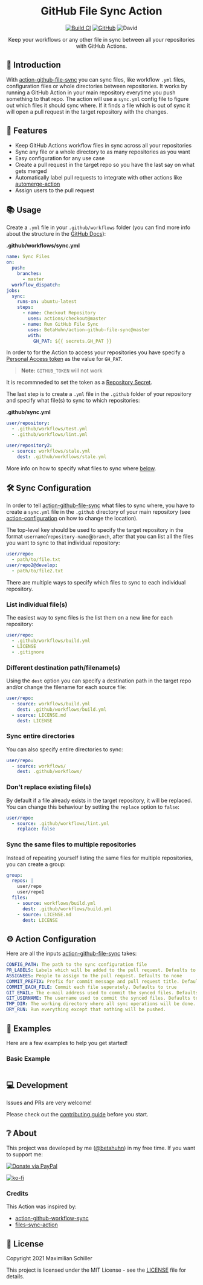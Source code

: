 <div align="center">
  
# GitHub File Sync Action

[![Build CI](https://github.com/BetaHuhn/action-github-file-sync/workflows/Test%20CI/badge.svg)](https://github.com/BetaHuhn/action-github-file-sync/actions?query=workflow%3A%22Test+CI%22) [![GitHub](https://img.shields.io/github/license/mashape/apistatus.svg)](https://github.com/BetaHuhn/action-github-file-sync/blob/master/LICENSE) ![David](https://img.shields.io/david/betahuhn/action-github-file-sync)

Keep your workflows or any other file in sync between all your repositories with GitHub Actions.

</div>

## 👋 Introduction

With [action-github-file-sync](https://github.com/BetaHuhn/action-github-file-sync) you can sync files, like workflow `.yml` files, configuration files or whole directories between repositories. It works by running a GitHub Action in your main repository everytime you push something to that repo. The action will use a `sync.yml` config file to figure out which files it should sync where. If it finds a file which is out of sync it will open a pull request in the target repository with the changes.

## 🚀 Features

- Keep GitHub Actions workflow files in sync across all your repositories
- Sync any file or a whole directory to as many repositories as you want
- Easy configuration for any use case
- Create a pull request in the target repo so you have the last say on what gets merged
- Automatically label pull requests to integrate with other actions like [automerge-action](https://github.com/pascalgn/automerge-action)
- Assign users to the pull request

## 📚 Usage

Create a `.yml` file in your `.github/workflows` folder (you can find more info about the structure in the [GitHub Docs](https://docs.github.com/en/free-pro-team@latest/actions/reference/workflow-syntax-for-github-actions)):

**.github/workflows/sync.yml**

```yml
name: Sync Files
on:
  push:
    branches:
      - master
  workflow_dispatch:
jobs:
  sync:
    runs-on: ubuntu-latest
    steps:
      - name: Checkout Repository
        uses: actions/checkout@master
      - name: Run GitHub File Sync
        uses: BetaHuhn/action-github-file-sync@master
        with:
          GH_PAT: ${{ secrets.GH_PAT }}
```

In order to for the Action to access your repositories you have specify a [Personal Access token](https://docs.github.com/en/free-pro-team@latest/github/authenticating-to-github/creating-a-personal-access-token) as the value for `GH_PAT`.

> **Note:** `GITHUB_TOKEN` will not work

It is recommneded to set the token as a
[Repository Secret](https://docs.github.com/en/free-pro-team@latest/actions/reference/encrypted-secrets#creating-encrypted-secrets-for-a-repository).

The last step is to create a `.yml` file in the `.github` folder of your repository and specify what file(s) to sync to which repositories:

**.github/sync.yml**

```yml
user/repository:
  - .github/workflows/test.yml
  - .github/workflows/lint.yml

user/repository2:
  - source: workflows/stale.yml
    dest: .github/workflows/stale.yml
```

More info on how to specify what files to sync where [below](#%EF%B8%8F-sync-configuration).

## 🛠️ Sync Configuration

In order to tell [action-github-file-sync](https://github.com/BetaHuhn/action-github-file-sync) what files to sync where, you have to create a `sync.yml` file in the `.github` directory of your main repository (see [action-configuration](#%EF%B8%8F-action-configuration) on how to change the location).

The top-level key should be used to specify the target repository in the format `username`/`repository-name`@`branch`, after that you can list all the files you want to sync to that individual repository:

```yml
user/repo:
  - path/to/file.txt
user/repo2@develop:
  - path/to/file2.txt
```

There are multiple ways to specify which files to sync to each individual repository.

### List individual file(s)

The easiest way to sync files is the list them on a new line for each repository:

```yml
user/repo:
  - .github/workflows/build.yml
  - LICENSE
  - .gitignore
```

### Different destination path/filename(s)

Using the `dest` option you can specify a destination path in the target repo and/or change the filename for each source file:

```yml
user/repo:
  - source: workflows/build.yml
    dest: .github/workflows/build.yml
  - source: LICENSE.md
    dest: LICENSE
```

### Sync entire directories

You can also specify entire directories to sync:

```yml
user/repo:
  - source: workflows/
    dest: .github/workflows/
```

### Don't replace existing file(s)

By default if a file already exists in the target repository, it will be replaced. You can change this behaviour by setting the `replace` option to `false`:

```yml
user/repo:
  - source: .github/workflows/lint.yml
    replace: false
```

### Sync the same files to multiple repositories

Instead of repeating yourself listing the same files for multiple repositories, you can create a group:

```yml
group:
  repos: |
    user/repo
    user/repo1
  files: 
    - source: workflows/build.yml
      dest: .github/workflows/build.yml
    - source: LICENSE.md
      dest: LICENSE
```

## ⚙️ Action Configuration

Here are all the inputs [action-github-file-sync](https://github.com/BetaHuhn/action-github-file-sync) takes:

```yml
CONFIG_PATH: The path to the sync configuration file
PR_LABELS: Labels which will be added to the pull request. Defaults to sync. Set to false to turn off
ASSIGNEES: People to assign to the pull request. Defaults to none
COMMIT_PREFIX: Prefix for commit message and pull request title. Defaults to 🔄
COMMIT_EACH_FILE: Commit each file seperately. Defaults to true
GIT_EMAIL: The e-mail address used to commit the synced files. Defaults to the email of the GitHub PAT
GIT_USERNAME: The username used to commit the synced files. Defaults to the username of the GitHub PAT
TMP_DIR: The working directory where all sync operations will be done. Defaults to `tmp-${ Date.now().toString() }`
DRY_RUN: Run everything except that nothing will be pushed.
```

## 📖 Examples

Here are a few examples to help you get started!

### Basic Example

```yml

```

## 💻 Development

Issues and PRs are very welcome!

Please check out the [contributing guide](CONTRIBUTING.md) before you start.

## ❔ About

This project was developed by me ([@betahuhn](https://github.com/BetaHuhn)) in my free time. If you want to support me:

[![Donate via PayPal](https://img.shields.io/badge/paypal-donate-009cde.svg)](https://www.paypal.com/cgi-bin/webscr?cmd=_s-xclick&hosted_button_id=394RTSBEEEFEE)

[![ko-fi](https://ko-fi.com/img/githubbutton_sm.svg)](https://ko-fi.com/F1F81S2RK)

### Credits

This Action was inspired by:

- [action-github-workflow-sync](https://github.com/varunsridharan/action-github-workflow-sync)
- [files-sync-action](https://github.com/adrianjost/files-sync-action)

## 📄 License

Copyright 2021 Maximilian Schiller

This project is licensed under the MIT License - see the [LICENSE](LICENSE) file for details.
